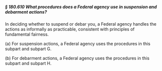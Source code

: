 ##### § 180.610 What procedures does a Federal agency use in suspension and debarment actions? #####

In deciding whether to suspend or debar you, a Federal agency handles the actions as informally as practicable, consistent with principles of fundamental fairness.

(a) For suspension actions, a Federal agency uses the procedures in this subpart and subpart G.

(b) For debarment actions, a Federal agency uses the procedures in this subpart and subpart H.